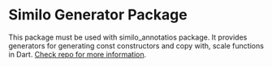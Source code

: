 # Similo Generator Package

This package must be used with similo_annotatios package. It provides generators for generating const constructors and copy with, scale functions in Dart. [Check repo for more information](https://github.com/ynsgnr/similo).